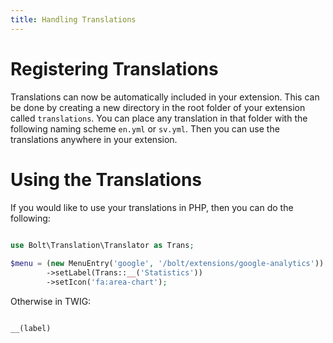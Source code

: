 ```yaml
---
title: Handling Translations
---
```

Registering Translations
========================
Translations can now be automatically included in your extension. This can be done 
by creating a new directory in the root folder of your extension called `translations`. You can
 place any translation in that folder with the following naming scheme `en.yml` or `sv.yml`. Then 
 you can use the translations anywhere in your extension. 

Using the Translations
======================
If you would like to use your translations in PHP, then you can do the following: 

```php

use Bolt\Translation\Translator as Trans;
        
$menu = (new MenuEntry('google', '/bolt/extensions/google-analytics'))
        ->setLabel(Trans::__('Statistics'))
        ->setIcon('fa:area-chart');
```

Otherwise in TWIG:

```twig

__(label)

```